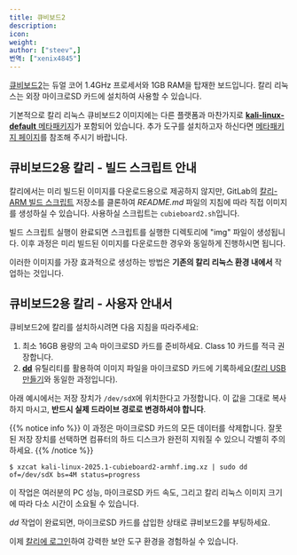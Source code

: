 ```yaml
---
title: 큐비보드2
description:
icon:
weight:
author: ["steev",]
번역: ["xenix4845"]
---
```


[큐비보드2](http://cubieboard.org/model/cb2/)는 듀얼 코어 1.4GHz 프로세서와 1GB RAM을 탑재한 보드입니다. 칼리 리눅스는 외장 마이크로SD 카드에 설치하여 사용할 수 있습니다.

기본적으로 칼리 리눅스 큐비보드2 이미지에는 다른 플랫폼과 마찬가지로 [**kali-linux-default** 메타패키지](/docs/general-use/metapackages/)가 포함되어 있습니다. 추가 도구를 설치하고자 하신다면 [메타패키지 페이지](/docs/general-use/metapackages/)를 참조해 주시기 바랍니다.

## 큐비보드2용 칼리 - 빌드 스크립트 안내

칼리에서는 미리 빌드된 이미지를 다운로드용으로 제공하지 않지만, GitLab의 [칼리-ARM 빌드 스크립트](https://gitlab.com/kalilinux/build-scripts/kali-arm) 저장소를 클론하여 _README.md_ 파일의 지침에 따라 직접 이미지를 생성하실 수 있습니다. 사용하실 스크립트는 `cubieboard2.sh`입니다.

빌드 스크립트 실행이 완료되면 스크립트를 실행한 디렉토리에 "img" 파일이 생성됩니다. 이후 과정은 미리 빌드된 이미지를 다운로드한 경우와 동일하게 진행하시면 됩니다.

이러한 이미지를 가장 효과적으로 생성하는 방법은 **기존의 칼리 리눅스 환경 내에서** 작업하는 것입니다.

## 큐비보드2용 칼리 - 사용자 안내서

큐비보드2에 칼리를 설치하시려면 다음 지침을 따라주세요:

1. 최소 16GB 용량의 고속 마이크로SD 카드를 준비하세요. Class 10 카드를 적극 권장합니다.
2. **[dd](https://manpages.debian.org/testing/coreutils/dd.1.en.html)** 유틸리티를 활용하여 이미지 파일을 마이크로SD 카드에 기록하세요([칼리 USB 만들기](/docs/usb/live-usb-install-with-windows/)와 동일한 과정입니다).

아래 예시에서는 저장 장치가 `/dev/sdX`에 위치한다고 가정합니다. 이 값을 그대로 복사하지 마시고, **반드시 실제 드라이브 경로로 변경하셔야 합니다**.

{{% notice info %}}
이 과정은 마이크로SD 카드의 모든 데이터를 삭제합니다. 잘못된 저장 장치를 선택하면 컴퓨터의 하드 디스크가 완전히 지워질 수 있으니 각별히 주의하세요.
{{% /notice %}}

```console
$ xzcat kali-linux-2025.1-cubieboard2-armhf.img.xz | sudo dd of=/dev/sdX bs=4M status=progress
```

이 작업은 여러분의 PC 성능, 마이크로SD 카드 속도, 그리고 칼리 리눅스 이미지 크기에 따라 다소 시간이 소요될 수 있습니다.

_dd_ 작업이 완료되면, 마이크로SD 카드를 삽입한 상태로 큐비보드2를 부팅하세요.

이제 [칼리에 로그인](/docs/introduction/default-credentials/)하여 강력한 보안 도구 환경을 경험하실 수 있습니다.

